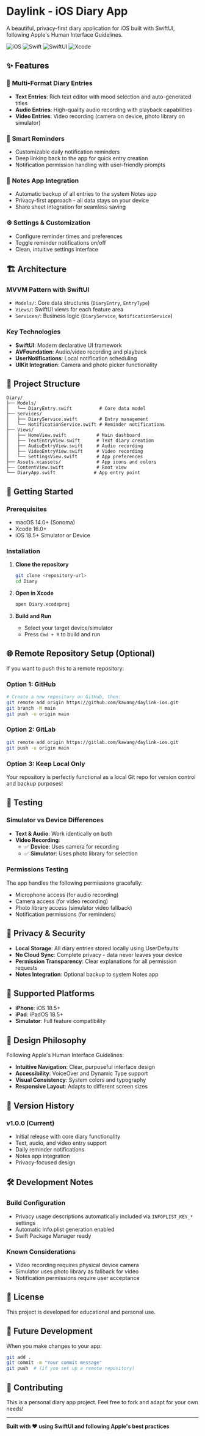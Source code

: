 # Daylink - iOS Diary App

A beautiful, privacy-first diary application for iOS built with SwiftUI, following Apple's Human Interface Guidelines.

![iOS](https://img.shields.io/badge/iOS-18.5+-blue.svg)
![Swift](https://img.shields.io/badge/Swift-5.0+-orange.svg)
![SwiftUI](https://img.shields.io/badge/SwiftUI-3.0+-green.svg)
![Xcode](https://img.shields.io/badge/Xcode-16.0+-blue.svg)

## ✨ Features

### 📝 **Multi-Format Diary Entries**
- **Text Entries**: Rich text editor with mood selection and auto-generated titles
- **Audio Entries**: High-quality audio recording with playback capabilities
- **Video Entries**: Video recording (camera on device, photo library on simulator)

### 🔔 **Smart Reminders**
- Customizable daily notification reminders
- Deep linking back to the app for quick entry creation
- Notification permission handling with user-friendly prompts

### 📱 **Notes App Integration**
- Automatic backup of all entries to the system Notes app
- Privacy-first approach - all data stays on your device
- Share sheet integration for seamless saving

### ⚙️ **Settings & Customization**
- Configure reminder times and preferences
- Toggle reminder notifications on/off
- Clean, intuitive settings interface

## 🏗 Architecture

### **MVVM Pattern with SwiftUI**
- `Models/`: Core data structures (`DiaryEntry`, `EntryType`)
- `Views/`: SwiftUI views for each feature area
- `Services/`: Business logic (`DiaryService`, `NotificationService`)

### **Key Technologies**
- **SwiftUI**: Modern declarative UI framework
- **AVFoundation**: Audio/video recording and playback
- **UserNotifications**: Local notification scheduling
- **UIKit Integration**: Camera and photo picker functionality

## 📂 Project Structure

```
Diary/
├── Models/
│   └── DiaryEntry.swift          # Core data model
├── Services/
│   ├── DiaryService.swift        # Entry management
│   └── NotificationService.swift # Reminder notifications
├── Views/
│   ├── HomeView.swift           # Main dashboard
│   ├── TextEntryView.swift      # Text diary creation
│   ├── AudioEntryView.swift     # Audio recording
│   ├── VideoEntryView.swift     # Video recording
│   └── SettingsView.swift       # App preferences
├── Assets.xcassets/             # App icons and colors
├── ContentView.swift            # Root view
└── DiaryApp.swift              # App entry point
```

## 🚀 Getting Started

### **Prerequisites**
- macOS 14.0+ (Sonoma)
- Xcode 16.0+
- iOS 18.5+ Simulator or Device

### **Installation**

1. **Clone the repository**
   ```bash
   git clone <repository-url>
   cd Diary
   ```

2. **Open in Xcode**
   ```bash
   open Diary.xcodeproj
   ```

3. **Build and Run**
   - Select your target device/simulator
   - Press `Cmd + R` to build and run

## 🌐 Remote Repository Setup (Optional)

If you want to push this to a remote repository:

### **Option 1: GitHub**
```bash
# Create a new repository on GitHub, then:
git remote add origin https://github.com/kawang/daylink-ios.git
git branch -M main
git push -u origin main
```

### **Option 2: GitLab**
```bash
git remote add origin https://gitlab.com/kawang/daylink-ios.git
git push -u origin main
```

### **Option 3: Keep Local Only**
Your repository is perfectly functional as a local Git repo for version control and backup purposes!

## 🧪 Testing

### **Simulator vs Device Differences**
- **Text & Audio**: Work identically on both
- **Video Recording**: 
  - ✅ **Device**: Uses camera for recording
  - ✅ **Simulator**: Uses photo library for selection

### **Permissions Testing**
The app handles the following permissions gracefully:
- Microphone access (for audio recording)
- Camera access (for video recording)
- Photo library access (simulator video fallback)
- Notification permissions (for reminders)

## 🔐 Privacy & Security

- **Local Storage**: All diary entries stored locally using UserDefaults
- **No Cloud Sync**: Complete privacy - data never leaves your device
- **Permission Transparency**: Clear explanations for all permission requests
- **Notes Integration**: Optional backup to system Notes app

## 📱 Supported Platforms

- **iPhone**: iOS 18.5+
- **iPad**: iPadOS 18.5+
- **Simulator**: Full feature compatibility

## 🎨 Design Philosophy

Following Apple's Human Interface Guidelines:
- **Intuitive Navigation**: Clear, purposeful interface design
- **Accessibility**: VoiceOver and Dynamic Type support
- **Visual Consistency**: System colors and typography
- **Responsive Layout**: Adapts to different screen sizes

## 🔄 Version History

### v1.0.0 (Current)
- Initial release with core diary functionality
- Text, audio, and video entry support
- Daily reminder notifications
- Notes app integration
- Privacy-focused design

## 🛠 Development Notes

### **Build Configuration**
- Privacy usage descriptions automatically included via `INFOPLIST_KEY_*` settings
- Automatic Info.plist generation enabled
- Swift Package Manager ready

### **Known Considerations**
- Video recording requires physical device camera
- Simulator uses photo library as fallback for video
- Notification permissions require user acceptance

## 📄 License

This project is developed for educational and personal use.

## 🔄 Future Development

When you make changes to your app:
```bash
git add .
git commit -m "Your commit message"
git push  # (if you set up a remote repository)
```

## 🤝 Contributing

This is a personal diary app project. Feel free to fork and adapt for your own needs!

---

**Built with ❤️ using SwiftUI and following Apple's best practices** 